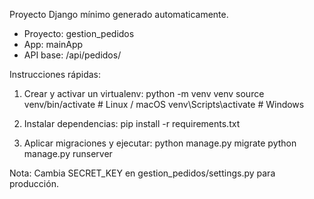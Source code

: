 Proyecto Django mínimo generado automaticamente.
- Proyecto: gestion_pedidos
- App: mainApp
- API base: /api/pedidos/

Instrucciones rápidas:
1. Crear y activar un virtualenv:
   python -m venv venv
   source venv/bin/activate   # Linux / macOS
   venv\Scripts\activate    # Windows

2. Instalar dependencias:
   pip install -r requirements.txt

3. Aplicar migraciones y ejecutar:
   python manage.py migrate
   python manage.py runserver

Nota: Cambia SECRET_KEY en gestion_pedidos/settings.py para producción.
